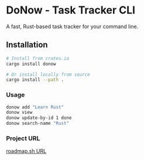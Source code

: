 # DoNow - Task Tracker CLI

A fast, Rust-based task tracker for your command line.

## Installation

```bash
# Install from crates.io
cargo install donow

# Or install locally from source
cargo install --path .
```

### Usage

```bash
donow add "Learn Rust"
donow view
donow update-by-id 1 done
donow search-name "Rust"
```

### Project URL
[roadmap.sh URL](https://roadmap.sh/projects/task-tracker)